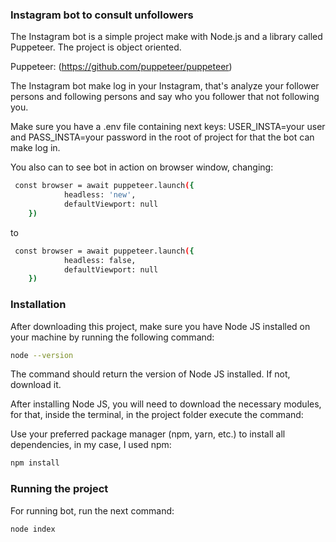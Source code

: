 ### Instagram bot to consult unfollowers

The Instagram bot is a simple project make with Node.js and a library called Puppeteer. The project is object oriented.

Puppeteer: (https://github.com/puppeteer/puppeteer)

The Instagram bot make log in your Instagram, that's analyze your follower persons and following persons and say who you follower that not following you.

Make sure you have a .env file containing next keys: USER_INSTA=your user and PASS_INSTA=your password in the root of project for that the bot can make log in.

You also can to see bot in action on browser window, changing:

```bash
 const browser = await puppeteer.launch({
            headless: 'new',
            defaultViewport: null
    })
```
to

```bash
 const browser = await puppeteer.launch({
            headless: false,
            defaultViewport: null
    })
```
### Installation

After downloading this project, make sure you have Node JS installed on your machine by running the following command:

```bash
node --version
```
The command should return the version of Node JS installed. If not, download it.

After installing Node JS, you will need to download the necessary modules, for that, inside the terminal, in the project folder execute the command:

Use your preferred package manager (npm, yarn, etc.) to install all dependencies, in my case, I used npm:

```bash
npm install
```
### Running the project

For running bot, run the next command:

```bash
node index
```